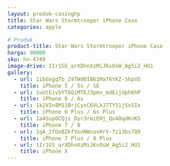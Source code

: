 ```yaml
---
layout: produk-casinghp
title: Star Wars Stormtrooper iPhone Case
categories: apple

# Produk
product-title: Star Wars Stormtrooper iPhone Case
harga: 90000
sku: hn-4749
image-drive: 1Ir1G5_arXDhnXzMiJKvOsW_Ag5i2_HU1
gallery:
  - url: 1ibGxgqTb_Z4TWd0IB61MaT6tKZ-ShpVD
    title: iPhone 5 / 5s / SE
  - url: 1uUtEiv5YT8QiMTEJ3pmv_mdEijUph6hP
    title: iPhone 6 / 6s
  - url: 1k2VIn8M11BrjCyxC6VLkJ7TY51jSxSIx
    title: iPhone 6 Plus / 6s Plus
  - url: 1a4Sup0CQjs_Dyr3rmiEHj_Qo4OqdKnKS
    title: iPhone 7 / 8
  - url: 1qA_2fOoBZkfVonNWxavHrV-7z13bs7Q9
    title: iPhone 7 Plus / 8 Plus
  - url: 1Ir1G5_arXDhnXzMiJKvOsW_Ag5i2_HU1
    title: iPhone X
---
```

